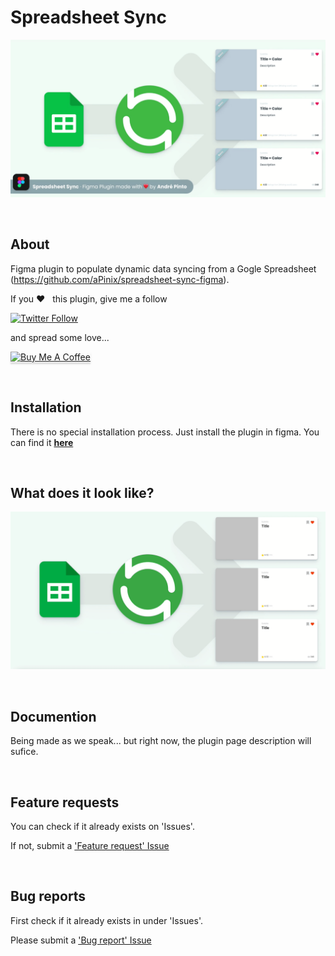 # Spreadsheet Sync

![Cover Art](./assets/spreadsheet-sync.gif)

<br>

## About

Figma plugin to populate dynamic data syncing from a Gogle Spreadsheet (<https://github.com/aPinix/spreadsheet-sync-figma>).

If you ❤️&nbsp;&nbsp;&nbsp;this plugin, give me a follow

[![Twitter Follow](https://img.shields.io/twitter/follow/aPinix?label=Follow)](https://twitter.com/aPinix)

and spread some love...

<a href="https://www.buymeacoffee.com/apinix" target="_blank"><img src="https://www.buymeacoffee.com/assets/img/custom_images/orange_img.png" alt="Buy Me A Coffee" style="height: 41px !important;width: 174px !important;box-shadow: 0px 3px 2px 0px rgba(190, 190, 190, 0.5) !important;-webkit-box-shadow: 0px 3px 2px 0px rgba(190, 190, 190, 0.5) !important;" ></a>

<br>

## Installation

There is no special installation process. Just install the plugin in figma.
You can find it [**here**](https://www.figma.com/community/plugin/966291261554174793/Spreadsheet-Sync)

<br>

## What does it look like?

![presentation](./assets/cover-art.gif)

<br>

## Documention

Being made as we speak... but right now, the plugin page description will sufice.

<br>

## Feature requests

You can check if it already exists on 'Issues'.

If not, submit a ['Feature request' Issue](https://github.com/aPinix/spreadsheet-sync-figma/issues/new?assignees=aPinix&labels=enhancement&template=feature-request.md)

<br>

## Bug reports

First check if it already exists in under 'Issues'.

Please submit a ['Bug report' Issue](https://github.com/aPinix/spreadsheet-sync-figma/issues/new?assignees=aPinix&labels=bug&template=bug-report.md)
